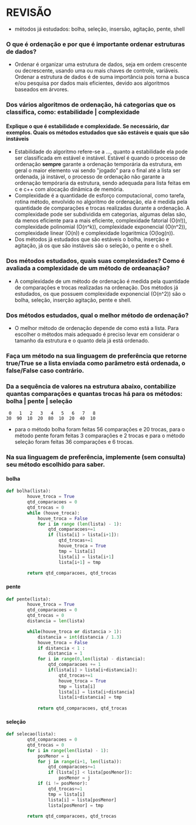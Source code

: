 # REVISÃO 
- métodos já estudados: bolha, seleção, insersão, agitação, pente, shell
### O que é ordenação e por que é importante ordenar estruturas de dados?
- Ordenar é organizar uma estrutura de dados, seja em ordem crescente ou decrescente, usando uma ou mais chaves de controle, variáveis. Ordenar a estrutura de dados é de suma importância pois torna a busca e/ou pesquisa por dados mais eficientes, devido aos algoritmos baseados em árvores.
  
### Dos vários algoritmos de ordenação, há categorias que os classifica, como: estabilidade | complexidade
#### Explique o que é estabilidade e complexidade. Se necessário, dar exemplos. Quais os métodos estudados que são estáveis e quais que são instáveis
  - Estabilidade do algoritmo refere-se a ..., quanto a estabilidade ela pode ser classificada em estável e instável. Estável é quando o processo de ordenação **sempre** garante a ordenação temporária da estrutura, em geral o maior elemento vai sendo "jogado" para o final até a lista ser ordenada, já instável, o processo de ordenação não garante a ordenação tempóraria da estrutura, sendo adequada para lista feitas em c e c++ com alocação dinâmica de memória.
  - Complexidade é a quantidade de esforço computacional, como tarefa, rotina método, envolvido no algoritmo de ordenação, ela é medida pela quantidade de comparações e trocas realizadas durante a ordenação. A complexidade pode ser subdividida em categorias, algumas delas são, da menos eficiente para a mais eficiente, complexidade fatorial (O(n!)), complexidade polinomial (O(n^k)), complexidade exponencial (O(n^2)), complexidade linear (O(n)) e complexidade logaritmica (O(log(n)).
  - Dos métodos já estudados que são estáveis o bolha, inserção e agitação, já os que são instáveis são o seleção, o pente e o shell.

### Dos métodos estudados, quais suas complexidades? Como é avaliada a complexidade de um método de ordeanação?
- A complexidade de um método de ordenação é medida pela quantidade de comparações e trocas realizadas na ordenação. Dos métodos já estudados, os que possuem complexidade exponencial (O(n^2)) são o bolha, seleção, inserção agitação, pente e shell.
  
### Dos métodos estudados, qual o melhor método de ordenação?
- O melhor método de ordenação depende de como está a lista. Para escolher o métodos mais adequado é preciso levar em considerar o tamanho da estrutura e o quanto dela já está ordenado.
  
### Faça um método na sua linguagem de preferência que retorne true/True se a lista enviada como parâmetro está ordenada, o false/False caso contrário.

### Da a sequência de valores na estrutura abaixo, contabilize quantas comparações e quantas trocas há para os métodos: bolha | pente | seleção
```
 0   1   2   3   4   5   6   7   8
30  90  10  20  80  10  20  40  10
```
- para o método bolha foram feitas 56 comparações e 20 trocas, para o método pente foram feitas 3 comparações e 2 trocas e para o método seleção foram feitas 36 comparações e 6 trocas.
  
### Na sua linguagem de preferência, implemente (sem consulta) seu método escolhido para saber.
#### bolha
```py
def bolha(lista):
        houve_troca = True
        qtd_comparacoes = 0
        qtd_trocas = 0
        while (houve_troca):    
            houve_troca = False
            for i in range (len(lista) - 1):
                qtd_comparacoes+=1
                if (lista[i] > lista[i+1]):
                    qtd_trocas+=1
                    houve_troca = True
                    tmp = lista[i]
                    lista[i] = lista[i+1]
                    lista[i+1] = tmp
                    
        return qtd_comparacoes, qtd_trocas 
```
#### pente
```py
def pente(lista):
        houve_troca = True
        qtd_comparacoes = 0
        qtd_trocas = 0
        distancia = len(lista)

        while(houve_troca or distancia > 1):
            distancia = int(distancia / 1.3)
            houve_troca = False
            if distancia < 1 :
                distancia = 1
            for i in range(0,len(lista) - distancia):
                qtd_comparacoes += 1
                if(lista[i] > lista[i+distancia]):
                    qtd_trocas+=1
                    houve_troca = True
                    tmp = lista[i]
                    lista[i] = lista[i+distancia]
                    lista[i+distancia] = tmp
                           
            return qtd_comparacoes, qtd_trocas
```
#### seleção
```py
def selecao(lista):
        qtd_comparacoes = 0
        qtd_trocas = 0
        for i in range(len(lista) - 1):
            posMenor = i
            for j in range(i+1, len(lista)):
                qtd_comparacoes+=1
                if (lista[j] < lista[posMenor]):
                    posMenor = j
            if (i != posMenor):
                qtd_trocas+=1
                tmp = lista[i]
                lista[i] = lista[posMenor]
                lista[posMenor] = tmp
                
        return qtd_comparacoes, qtd_trocas
```
